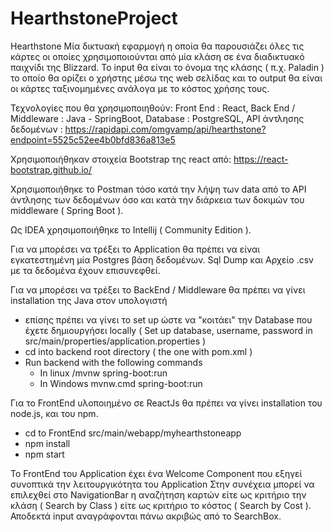 # HearthstoneProject

Hearthstone
Μία δικτυακή εφαρμογή η οποία θα παρουσιάζει όλες τις κάρτες οι οποίες χρησιμοποιούνται από μία κλάση σε ένα διαδικτυακό παιχνίδι της Blizzard.
Το input θα είναι το όνομα της κλάσης ( π.χ. Paladin ) το οποίο θα ορίζει ο χρήστης μέσω της web σελίδας και το output θα είναι οι κάρτες ταξινομημένες ανάλογα
με το κόστος χρήσης τους.

Τεχνολογίες που θα χρησιμοποιηθούν:
Front End : React, 
Back End / Middleware : Java - SpringBoot, 
Database : PostgreSQL, 
API άντλησης δεδομένων : https://rapidapi.com/omgvamp/api/hearthstone?endpoint=5525c52ee4b0bfd836a813e5

Χρησιμοποιήθηκαν στοιχεία Bootstrap της react από: https://react-bootstrap.github.io/

Χρησιμοποιήθηκε το Postman τόσο κατά την λήψη των data από το API άντλησης των δεδομένων όσο και κατά την διάρκεια των δοκιμών του middleware ( Spring Boot ).

Ως IDEA χρησιμοποιήθηκε το Intellij ( Community Edition ).

Για να μπορέσει να τρέξει το Application θα πρέπει να είναι εγκατεστημένη μία Postgres βάση δεδομένων. Sql Dump και Αρχείο .csv με τα δεδομένα έχουν επισυνεφθεί.

Για να μπορέσει να τρέξει το BackEnd / Middleware θα πρέπει να γίνει installation της Java στον υπολογιστή
- επίσης πρέπει να γίνει το set up ώστε να "κοιτάει" την Database που έχετε δημιουργήσει locally ( Set up database, username, password in src/main/properties/application.properties )
- cd into backend root directory ( the one with pom.xml )
- Run backend with the following commands
  - In linux /mvnw spring-boot:run
  - In Windows mvnw.cmd spring-boot:run

Για το FrontEnd υλοποιημένο σε ReactJs θα πρέπει να γίνει installation του node.js, και του npm.
- cd to FrontEnd src/main/webapp/myhearthstoneapp
- npm install 
- npm start

To FrontEnd του Application έχει ένα Welcome Component που εξηγεί συνοπτικά την λειτουργικότητα του Application
Στην συνέχεια μπορεί να επιλεχθεί στο NavigationBar η αναζήτηση καρτών είτε ως κριτήριο την κλάση ( Search by Class ) είτε ως κριτήριο το κόστος ( Search by Cost ).
Αποδεκτά input αναγράφονται πάνω ακριβώς από το SearchBox.



